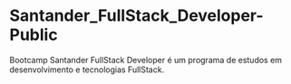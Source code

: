 # Santander_FullStack_Developer-Public
Bootcamp Santander FullStack Developer é um programa de estudos em desenvolvimento e tecnologias FullStack.
